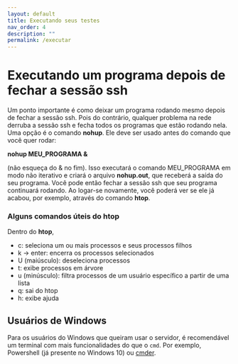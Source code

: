 ```yaml
---
layout: default
title: Executando seus testes
nav_order: 4
description: ""
permalink: /executar
---
```


# Executando um programa depois de fechar a sessão ssh

Um ponto importante é como deixar um programa rodando mesmo depois de fechar a sessão ssh. Pois do contrário, qualquer problema na rede derruba a sessão ssh e fecha todos os programas que estão rodando nela. Uma opção é o comando **nohup**. Ele deve ser usado antes do 
comando que você quer rodar:

**nohup MEU_PROGRAMA &**

(não esqueça do & no fim). Isso executará o comando MEU_PROGRAMA em modo não iterativo e criará o arquivo **nohup.out**, que receberá 
a saída do seu programa. Você pode então fechar a sessão ssh que seu programa continuará rodando. Ao logar-se novamente, você poderá ver se ele 
já acabou, por exemplo, através do comando **htop**.

### Alguns comandos úteis do htop ###

Dentro do **htop**,

- c: seleciona um ou mais processos e seus processos filhos
- k -> enter: encerra os processos selecionados
- U (maiúsculo): deseleciona processos
- t: exibe processos em árvore
- u (minúsculo): filtra processos de um usuário específico a partir de uma lista
- q: sai do htop
- h: exibe ajuda

## Usuários de Windows

Para os usuários do Windows que queiram usar o servidor, é recomendável um terminal com mais funcionalidades do que o `cmd`. Por exemplo, Powershell (já presente no Windows 10) ou [cmder](https://cmder.net/).
